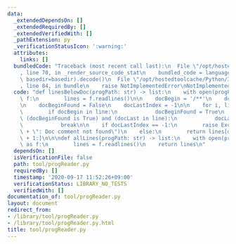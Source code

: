 ```yaml
---
data:
  _extendedDependsOn: []
  _extendedRequiredBy: []
  _extendedVerifiedWith: []
  _pathExtension: py
  _verificationStatusIcon: ':warning:'
  attributes:
    links: []
  bundledCode: "Traceback (most recent call last):\n  File \"/opt/hostedtoolcache/Python/3.8.5/x64/lib/python3.8/site-packages/onlinejudge_verify/documentation/build.py\"\
    , line 70, in _render_source_code_stat\n    bundled_code = language.bundle(stat.path,\
    \ basedir=basedir).decode()\n  File \"/opt/hostedtoolcache/Python/3.8.5/x64/lib/python3.8/site-packages/onlinejudge_verify/languages/python.py\"\
    , line 84, in bundle\n    raise NotImplementedError\nNotImplementedError\n"
  code: "def linesBelowDoc(progPath: str) -> list:\n    with open(progPath, 'r') as\
    \ f:\n        lines = f.readlines()\n\n    docBegin = '/**'\n    docLast = '*/'\n\
    \n    docBeginFound = False\n    docLastIndex = -1\n\n    for i, line in enumerate(lines):\n\
    \        if docBegin in line:\n            docBeginFound = True\n        elif\
    \ (docBeginFound is True) and (docLast in line):\n            docLastIndex = i\n\
    \            break\n\n    if docLastIndex == -1:\n        raise Exception(progPath\
    \ + \": Doc comment not found\")\n    else:\n        return lines[docLastIndex\
    \ + 1:]\n\n\ndef allLines(progPath: str) -> list:\n    with open(progPath, 'r')\
    \ as f:\n        lines = f.readlines()\n    return lines\n"
  dependsOn: []
  isVerificationFile: false
  path: tool/progReader.py
  requiredBy: []
  timestamp: '2020-09-17 11:52:26+09:00'
  verificationStatus: LIBRARY_NO_TESTS
  verifiedWith: []
documentation_of: tool/progReader.py
layout: document
redirect_from:
- /library/tool/progReader.py
- /library/tool/progReader.py.html
title: tool/progReader.py
---
```

